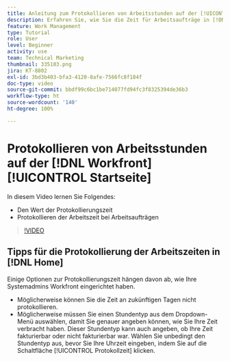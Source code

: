 ```yaml
---
title: Anleitung zum Protokollieren von Arbeitsstunden auf der [!UICONTROL Startseite]
description: Erfahren Sie, wie Sie die Zeit für Arbeitsaufträge in [!DNL  Workfront] protokollieren können. Erfahren Sie, warum für Ihre Organisation möglicherweise eine Protokollierungszeit erforderlich ist.
feature: Work Management
type: Tutorial
role: User
level: Beginner
activity: use
team: Technical Marketing
thumbnail: 335103.png
jira: KT-8802
exl-id: 3bd3b403-bfa3-4120-8afe-7566fc8f184f
doc-type: video
source-git-commit: bbdf99c6bc1be714077fd94fc3f8325394de36b3
workflow-type: ht
source-wordcount: '140'
ht-degree: 100%

---
```


# Protokollieren von Arbeitsstunden auf der [!DNL Workfront][!UICONTROL Startseite]

In diesem Video lernen Sie Folgendes:

* Den Wert der Protokollierungszeit
* Protokollieren der Arbeitszeit bei Arbeitsaufträgen

>[!VIDEO](https://video.tv.adobe.com/v/335103/?quality=12&learn=on&enablevpops=1)

## Tipps für die Protokollierung der Arbeitszeiten in [!DNL Home]

Einige Optionen zur Protokollierungszeit hängen davon ab, wie Ihre Systemadmins Workfront eingerichtet haben.

* Möglicherweise können Sie die Zeit an zukünftigen Tagen nicht protokollieren.
* Möglicherweise müssen Sie einen Stundentyp aus dem Dropdown-Menü auswählen, damit Sie genauer angeben können, wie Sie Ihre Zeit verbracht haben. Dieser Stundentyp kann auch angeben, ob Ihre Zeit fakturierbar oder nicht fakturierbar war. Wählen Sie unbedingt den Stundentyp aus, bevor Sie Ihre Uhrzeit eingeben, indem Sie auf die Schaltfläche [!UICONTROL Protokollzeit] klicken.

<!--
learn more URLs
-->
